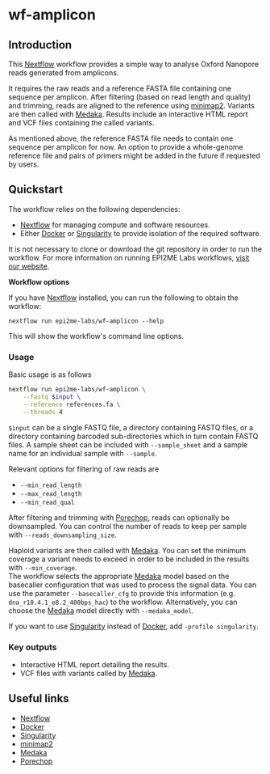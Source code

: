 # wf-amplicon






## Introduction

This [Nextflow](https://www.nextflow.io/) workflow provides a simple way to
analyse Oxford Nanopore reads generated from amplicons.<br>

It requires the raw reads and a reference FASTA file containing one sequence per
amplicon. After filtering (based on read length and quality) and trimming,
reads are aligned to the reference using
[minimap2](https://github.com/lh3/minimap2). Variants are then called with
[Medaka](https://github.com/nanoporetech/medaka). Results include an interactive
HTML report and VCF files containing the called variants.<br>

As mentioned above, the reference FASTA file needs to contain one sequence per
amplicon for now. An option to provide a whole-genome reference file and pairs
of primers might be added in the future if requested by users.




## Quickstart

The workflow relies on the following dependencies:

- [Nextflow](https://www.nextflow.io/) for managing compute and software
  resources.
- Either [Docker](https://www.docker.com/products/docker-desktop) or
  [Singularity](https://docs.sylabs.io/guides/latest/user-guide/) to provide
  isolation of the required software.

It is not necessary to clone or download the git repository in order to run the
workflow. For more information on running EPI2ME Labs workflows, [visit our
website](https://labs.epi2me.io/wfindex).

**Workflow options**

If you have [Nextflow](https://www.nextflow.io/) installed, you can run the
following to obtain the workflow:

```
nextflow run epi2me-labs/wf-amplicon --help
```

This will show the workflow's command line options.

### Usage

Basic usage is as follows

```bash
nextflow run epi2me-labs/wf-amplicon \
    --fastq $input \
    --reference references.fa \
    --threads 4
```

`$input` can be a single FASTQ file, a directory containing FASTQ files, or a
directory containing barcoded sub-directories which in turn contain FASTQ files.
A sample sheet can be included with `--sample_sheet` and a sample name for an
individual sample with `--sample`.

Relevant options for filtering of raw reads are

- `--min_read_length`
- `--max_read_length`
- `--min_read_qual`

After filtering and trimming with
[Porechop](https://github.com/rrwick/Porechop), reads can optionally be
downsampled. You can control the number of reads to keep per sample with
`--reads_downsampling_size`.

Haploid variants are then called with
[Medaka](https://github.com/nanoporetech/medaka). You can set the minimum
coverage a variant needs to exceed in order to be included in the results with
`--min_coverage`.<br>
The workflow selects the appropriate
[Medaka](https://github.com/nanoporetech/medaka) model based on the basecaller
configuration that was used to process the signal data. You can use the
parameter `--basecaller_cfg` to provide this information (e.g.
`dna_r10.4.1_e8.2_400bps_hac`) to the workflow. Alternatively, you can choose
the [Medaka](https://github.com/nanoporetech/medaka) model directly with
`--medaka_model`.

If you want to use
[Singularity](https://docs.sylabs.io/guides/latest/user-guide/) instead of
[Docker](https://www.docker.com/products/docker-desktop), add `-profile
singularity`.

### Key outputs

- Interactive HTML report detailing the results.
- VCF files with variants called by
  [Medaka](https://github.com/nanoporetech/medaka).





## Useful links

- [Nextflow](https://www.nextflow.io/)
- [Docker](https://www.docker.com/products/docker-desktop)
- [Singularity](https://docs.sylabs.io/guides/latest/user-guide/)
- [minimap2](https://github.com/lh3/minimap2)
- [Medaka](https://github.com/nanoporetech/medaka)
- [Porechop](https://github.com/rrwick/Porechop)
